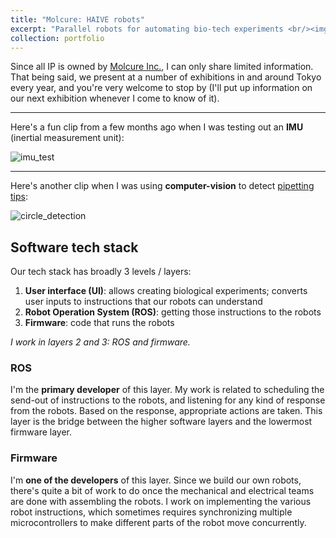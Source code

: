 ```yaml
---
title: "Molcure: HAIVE robots"
excerpt: "Parallel robots for automating bio-tech experiments <br/><img class='resize' src='/images/molcure/haive_robots.png' alt='haive_robots'>"
collection: portfolio
---
```


Since all IP is owned by [Molcure Inc.](https://molcure.com/), I can only share limited information. That being said, we present at a number of exhibitions in and around Tokyo every year, and you're very welcome to stop by (I'll put up information on our next exhibition whenever I come to know of it).

---
Here's a fun clip from a few months ago when I was testing out an **IMU** (inertial measurement unit):

![imu_test](../../images/molcure/imu.gif)

---
Here's another clip when I was using **computer-vision** to detect [pipetting tips](https://images.app.goo.gl/8t1EvFER6j9X9goUA):

![circle_detection](../../images/molcure/circle_detection.gif)

## Software tech stack
Our tech stack has broadly 3 levels / layers:

1. **User interface (UI)**: allows creating biological experiments; converts user inputs to instructions that our robots can understand
2. **Robot Operation System (ROS)**: getting those instructions to the robots
3. **Firmware**: code that runs the robots

*I work in layers 2 and 3: ROS and firmware.*

### ROS
I'm the **primary developer** of this layer. My work is related to scheduling the send-out of instructions to the robots, and listening for any kind of response from the robots. Based on the response, appropriate actions are taken. This layer is the bridge between the higher software layers and the lowermost firmware layer.

### Firmware
I'm **one of the developers** of this layer. Since we build our own robots, there's quite a bit of work to do once the mechanical and electrical teams are done with assembling the robots. I work on implementing the various robot instructions, which sometimes requires synchronizing multiple microcontrollers to make different parts of the robot move concurrently.